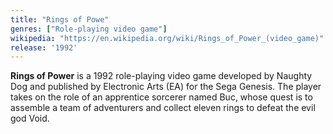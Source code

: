 ```yaml
---
title: "Rings of Powe"
genres: ["Role-playing video game"]
wikipedia: "https://en.wikipedia.org/wiki/Rings_of_Power_(video_game)"
release: '1992'
---
```

**Rings of Power** is a 1992 role-playing video game developed by Naughty Dog and published by Electronic Arts (EA) for the Sega Genesis. The player takes on the role of an apprentice sorcerer named Buc, whose quest is to assemble a team of adventurers and collect eleven rings to defeat the evil god Void. 